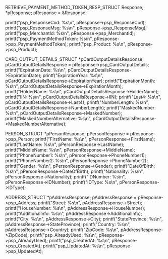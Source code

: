 RETRIEVE_PAYMENT_METHOD_TOKEN_RESP_STRUCT Response, *pResponse;
pResponse = &Response;

printf("psp_ResponseCod: %s\n", pResponse->psp_ResponseCod);
printf("psp_ResponseMsg: %s\n", pResponse->psp_ResponseMsg);
printf("psp_MerchantId: %s\n", pResponse->psp_MerchantId);
printf("psp_PaymentMethodToken: %s\n", pResponse->psp_PaymentMethodToken);
printf("psp_Product: %s\n", pResponse->psp_Product);

CARD_OUTPUT_DETAILS_STRUCT *pCardOutputDetailsResponse;
pCardOutputDetailsResponse = pResponse->psp_CardOutputDetails;
printf("ExpirationDate: %s\n", pCardOutputDetailsResponse->ExpirationDate);
printf("ExpirationYear: %s\n", pCardOutputDetailsResponse->ExpirationYear);
printf("ExpirationMonth: %s\n", pCardOutputDetailsResponse->ExpirationMonth);
printf("HolderName: %s\n", pCardOutputDetailsResponse->HolderName);
printf("IIN: %s\n", pCardOutputDetailsResponse->IIN);
printf("Last4: %s\n", pCardOutputDetailsResponse->Last4);
printf("NumberLength: %s\n", pCardOutputDetailsResponse->NumberLength);
printf("MaskedNumber: %s\n", pCardOutputDetailsResponse->MaskedNumber);
printf("MaskedNumberAlternative: %s\n", pCardOutputDetailsResponse->MaskedNumberAlternative);

PERSON_STRUCT *pPersonResponse;
pPersonResponse = pResponse->psp_Person;
printf("FirstName: %s\n", pPersonResponse->FirstName);
printf("LastName: %s\n", pPersonResponse->LastName);
printf("MiddleName: %s\n", pPersonResponse->MiddleName);
printf("PhoneNumber1: %s\n", pPersonResponse->PhoneNumber1);
printf("PhoneNumber2: %s\n", pPersonResponse->PhoneNumber2);
printf("Gender: %s\n", pPersonResponse->Gender);
printf("DateOfBirth: %s\n", pPersonResponse->DateOfBirth);
printf("Nationality: %s\n", pPersonResponse->Nationality);
printf("IDNumber: %s\n", pPersonResponse->IDNumber);
printf("IDType: %s\n", pPersonResponse->IDType);

ADDRESS_STRUCT *pAddressResponse;
pAddressResponse = pResponse->psp_Address;
printf("Street: %s\n", pAddressResponse->Street);
printf("HouseNumber: %s\n", pAddressResponse->HouseNumber);
printf("AdditionalInfo: %s\n", pAddressResponse->AdditionalInfo);
printf("City: %s\n", pAddressResponse->City);
printf("StateProvince: %s\n", pAddressResponse->StateProvince);
printf("Country: %s\n", pAddressResponse->Country);
printf("ZipCode: %s\n", pAddressResponse->ZipCode);
printf("psp_AlreadyUsed: %s\n", pResponse->psp_AlreadyUsed);
printf("psp_CreatedAt: %s\n", pResponse->psp_CreatedAt);
printf("psp_UpdatedAt: %s\n", pResponse->psp_UpdatedAt);
